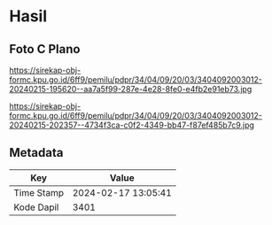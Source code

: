 # Hasil

## Foto C Plano

https://sirekap-obj-formc.kpu.go.id/6ff9/pemilu/pdpr/34/04/09/20/03/3404092003012-20240215-195620--aa7a5f99-287e-4e28-8fe0-e4fb2e91eb73.jpg

https://sirekap-obj-formc.kpu.go.id/6ff9/pemilu/pdpr/34/04/09/20/03/3404092003012-20240215-202357--4734f3ca-c0f2-4349-bb47-f87ef485b7c9.jpg


## Metadata

| Key        | Value               |
| ---------- | ------------------- |
| Time Stamp | 2024-02-17 13:05:41 |
| Kode Dapil | 3401                |



